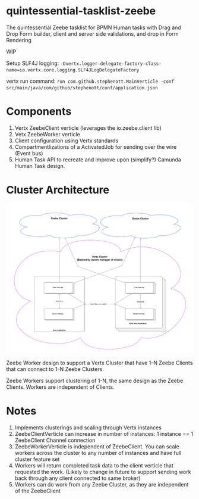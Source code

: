 # quintessential-tasklist-zeebe
The quintessential Zeebe tasklist for BPMN Human tasks with Drag and Drop Form builder, client and server side validations, and drop in Form Rendering

WIP


Setup SLF4J logging: `-Dvertx.logger-delegate-factory-class-name=io.vertx.core.logging.SLF4JLogDelegateFactory`

vertx run command: `run com.github.stephenott.MainVerticle -conf src/main/java/com/github/stephenott/conf/application.json`

# Components

1. Vertx ZeebeClient verticle (leverages the io.zeebe.client lib)
1. Vetx ZeebeWorker verticle
1. Client configuration using Vertx standards
1. Compartmentlizations of a ActivatedJob for sending over the wire (Event bus)
1. Human Task API to recreate and improve upon (simplify?) Camunda Human Task design.

# Cluster Architecture

![cluster-arch](./docs/design/Cluster-Arch.png)

Zeebe Worker design to support a Vertx Cluster that have 1-N Zeebe Clients that can connect to 1-N Zeebe Clusters.

Zeebe Workers support clustering of 1-N, the same design as the Zeebe Clients.  Workers are independent of Clients.


# Notes

1. Implements clusterings and scaling through Vertx instances
1. ZeebeClientVerticle can increase in number of instances: 1 instance == 1 ZeebeClient Channel connection
1. ZeebeWorkerVerticle is independent of ZeebeClient.  You can scale workers across the cluster to any number of instances and have full cluster feature set
1. Workers will return completed task data to the client verticle that requested the work. (Likely to change in future to support sending work back through any client connected to same broker)
1. Workers can do work from any Zeebe Cluster, as they are independent of the ZeebeClient